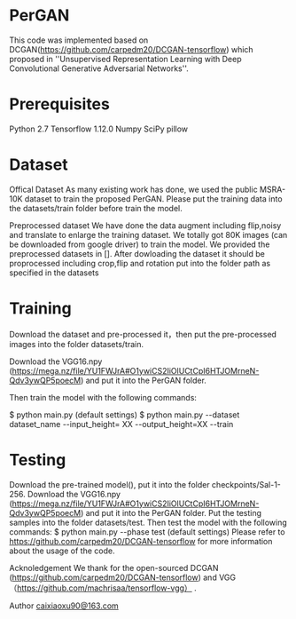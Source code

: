 # PerGAN
 
This code was implemented based on DCGAN(https://github.com/carpedm20/DCGAN-tensorflow) which proposed in ''Unsupervised Representation Learning with Deep Convolutional Generative Adversarial Networks''. 

# Prerequisites

Python 2.7 
Tensorflow 1.12.0
Numpy
SciPy
pillow

# Dataset

Offical Dataset
As many existing work has done, we used the public MSRA-10K dataset to train the proposed PerGAN. Please put the training data into the datasets/train folder before train the model.

Preprocessed dataset
We have done the data augment including flip,noisy and translate to enlarge the training dataset. We totally got 80K images (can be downloaded from google driver) to train the model. We provided the preprocessed datasets in []. After dowloading the dataset it should be proprocessed including crop,flip and rotation put into the folder path as specified in the datasets

# Training
Download the dataset and pre-processed it，then put the pre-processed images into the folder datasets/train.

Download the VGG16.npy (https://mega.nz/file/YU1FWJrA#O1ywiCS2IiOlUCtCpI6HTJOMrneN-Qdv3ywQP5poecM) and put it into the PerGAN folder.

Then train the model with the following commands:

$ python main.py  (default settings)
$ python main.py --dataset dataset_name --input_height= XX --output_height=XX --train 

# Testing
Download the pre-trained model(), put it into the folder checkpoints/Sal-1-256.
Download the VGG16.npy (https://mega.nz/file/YU1FWJrA#O1ywiCS2IiOlUCtCpI6HTJOMrneN-Qdv3ywQP5poecM) and put it into the PerGAN folder.
Put the testing samples into the folder datasets/test.
Then test the model with the following commands:
$ python main.py --phase test (default settings)
Please refer to  https://github.com/carpedm20/DCGAN-tensorflow for more information about the usage of the code.


Acknoledgement
We thank for the open-sourced DCGAN (https://github.com/carpedm20/DCGAN-tensorflow) and VGG （https://github.com/machrisaa/tensorflow-vgg） .

Author
caixiaoxu90@163.com
